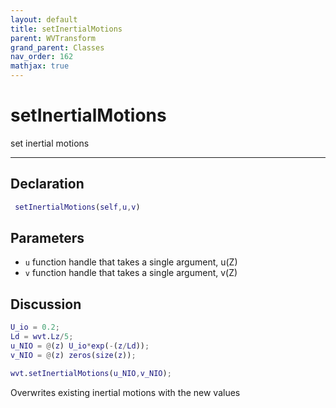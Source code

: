 ```yaml
---
layout: default
title: setInertialMotions
parent: WVTransform
grand_parent: Classes
nav_order: 162
mathjax: true
---
```


#  setInertialMotions

set inertial motions


---

## Declaration
```matlab
 setInertialMotions(self,u,v)
```
## Parameters
+ `u`  function handle that takes a single argument, u(Z)
+ `v`  function handle that takes a single argument, v(Z)

## Discussion

  ```matlab
  U_io = 0.2;
  Ld = wvt.Lz/5;
  u_NIO = @(z) U_io*exp(-(z/Ld));
  v_NIO = @(z) zeros(size(z));
  
  wvt.setInertialMotions(u_NIO,v_NIO);
  ```
 
  Overwrites existing inertial motions with the new values
        
